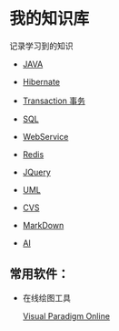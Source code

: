 # 我的知识库

记录学习到的知识

* [JAVA](https://github.com/WenzelLin/knowledge-base/blob/master/Java/README.md)

* [Hibernate](https://github.com/WenzelLin/knowledge-base/blob/master/Hibernate/README.md)

* [Transaction 事务](https://github.com/WenzelLin/knowledge-base/blob/master/Transaction/README.md)

* [SQL](https://github.com/WenzelLin/knowledge-base/blob/master/SQL/README.md)

* [WebService](https://github.com/WenzelLin/knowledge-base/blob/master/WebService/README.md)

* [Redis](https://github.com/WenzelLin/knowledge-base/blob/master/Redis/README.md)

* [JQuery](https://github.com/WenzelLin/knowledge-base/blob/master/JQuery/README.md)

* [UML](https://github.com/WenzelLin/knowledge-base/blob/master/UML/README.md)

* [CVS](https://github.com/WenzelLin/knowledge-base/blob/master/CSV/README.md)

* [MarkDown](https://github.com/WenzelLin/knowledge-base/blob/master/MarkDown/README.md)

* [AI](https://github.com/WenzelLin/knowledge-base/blob/master/AI/REAMDME.md)


## 常用软件：  
  
  * 在线绘图工具  
    
    [Visual Paradigm Online](https://online.visual-paradigm.com)
